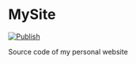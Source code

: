 # MySite

[![Publish](https://github.com/Daellhin/MySite/actions/workflows/publish.yml/badge.svg)](https://github.com/Daellhin/MySite/actions/workflows/publish.yml)

Source code of my personal website
